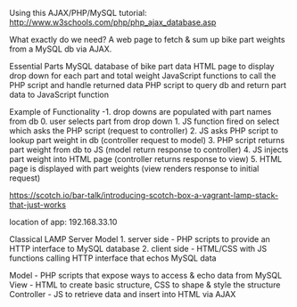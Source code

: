 Using this AJAX/PHP/MySQL tutorial: http://www.w3schools.com/php/php_ajax_database.asp

What exactly do we need?
	A web page to fetch & sum up bike part weights from a MySQL db via AJAX.

Essential Parts
	MySQL database of bike part data
	HTML page to display drop down for each part and total weight
	JavaScript functions to call the PHP script and handle returned data
	PHP script to query db and return part data to JavaScript function

Example of Functionality
	-1. drop downs are populated with part names from db
	0. user selects part from drop down
	1. JS function fired on select which asks the PHP script (request to controller)
	2. JS asks PHP script to lookup part weight in db (controller request to model)
	3. PHP script returns part weight from db to JS (model return response to controller)
	4. JS injects part weight into HTML page (controller returns response to view)
	5. HTML page is displayed with part weights (view renders response to initial request)

https://scotch.io/bar-talk/introducing-scotch-box-a-vagrant-lamp-stack-that-just-works

location of app: 192.168.33.10

Classical LAMP Server Model
	1. server side - PHP scripts to provide an HTTP interface to MySQL database
	2. client side - HTML/CSS with JS functions calling HTTP interface that echos MySQL data

Model - PHP scripts that expose ways to access & echo data from MySQL
View - HTML to create basic structure, CSS to shape & style the structure
Controller - JS to retrieve data and insert into HTML via AJAX

